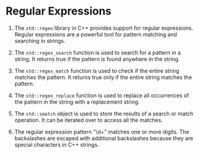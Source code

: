 # Regular Expressions
1. The `std::regex` library in C++ provides support for regular expressions. Regular expressions are a powerful tool for pattern matching and searching in strings.

2. The `std::regex_search` function is used to search for a pattern in a string. It returns true if the pattern is found anywhere in the string.

3. The `std::regex_match` function is used to check if the entire string matches the pattern. It returns true only if the entire string matches the pattern.

4. The `std::regex_replace` function is used to replace all occurrences of the pattern in the string with a replacement string.

5. The `std::smatch` object is used to store the results of a search or match operation. It can be iterated over to access all the matches.

6. The regular expression pattern "\\d+" matches one or more digits. The backslashes are escaped with additional backslashes because they are special characters in C++ strings.